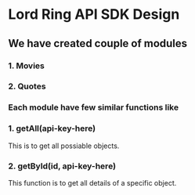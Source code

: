 # Lord Ring API SDK Design
## We have created couple of modules
### 1. Movies
### 2. Quotes

### Each module have few similar functions like
### 1. getAll(api-key-here)
This is to get all possiable objects.
### 2. getById(id, api-key-here)
This function is to get all details of a specific object.